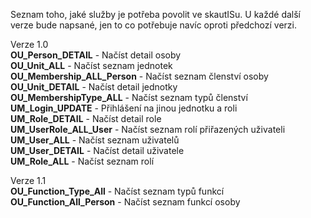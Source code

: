 Seznam toho, jaké služby je potřeba povolit ve skautISu.
U každé další verze bude napsané, jen to co potřebuje navíc oproti předchozí verzi.

Verze 1.0
<br>
<b>OU_Person_DETAIL</b> - Načíst detail osoby
<br>
<b>OU_Unit_ALL</b> - Načíst seznam jednotek
<br>
<b>OU_Membership_ALL_Person</b> - Načíst seznam členství osoby
<br>
<b>OU_Unit_DETAIL</b> - Načíst detail jednotky
<br>
<b>OU_MembershipType_ALL</b> - Načíst seznam typů členství 
<br>
<b>UM_Login_UPDATE</b> - Přihlášení na jinou jednotku a roli
<br>
<b>UM_Role_DETAIL</b> - Načíst detail role
<br>
<b>UM_UserRole_ALL_User</b> - Načíst seznam rolí přiřazených uživateli
<br>
<b>UM_User_ALL</b> - Načíst seznam uživatelů
<br>
<b>UM_User_DETAIL</b> - Načíst detail uživatele
<br>
<b>UM_Role_ALL</b> - Načíst seznam rolí

Verze 1.1
<br>
<b>OU_Function_Type_All</b> - Načíst seznam typů funkcí
<br>
<b>OU_Function_All_Person</b> - Načíst seznam funkcí osoby
